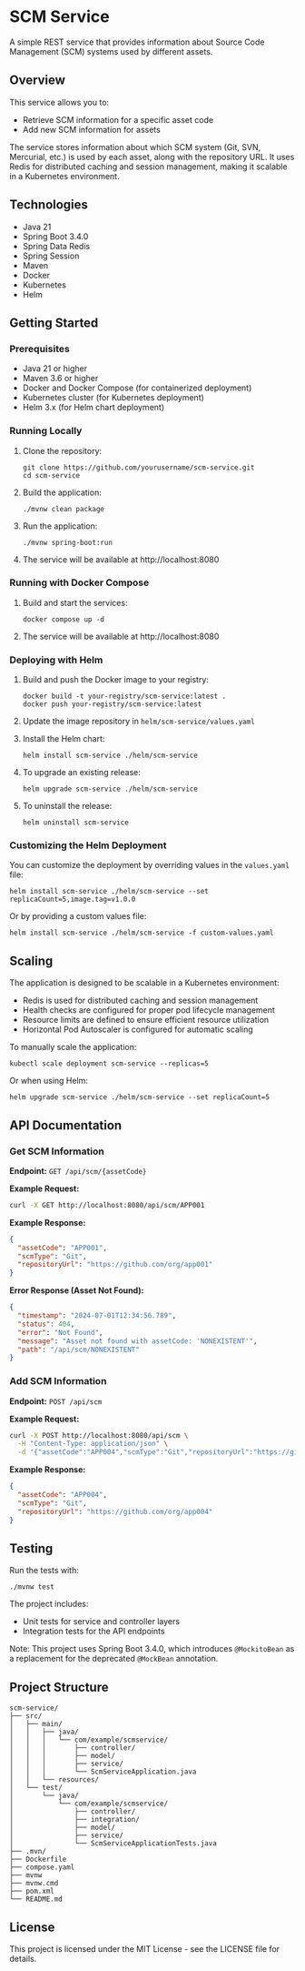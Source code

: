 # SCM Service

A simple REST service that provides information about Source Code Management (SCM) systems used by different assets.

## Overview

This service allows you to:
- Retrieve SCM information for a specific asset code
- Add new SCM information for assets

The service stores information about which SCM system (Git, SVN, Mercurial, etc.) is used by each asset, along with the repository URL. It uses Redis for distributed caching and session management, making it scalable in a Kubernetes environment.

## Technologies

- Java 21
- Spring Boot 3.4.0
- Spring Data Redis
- Spring Session
- Maven
- Docker
- Kubernetes
- Helm

## Getting Started

### Prerequisites

- Java 21 or higher
- Maven 3.6 or higher
- Docker and Docker Compose (for containerized deployment)
- Kubernetes cluster (for Kubernetes deployment)
- Helm 3.x (for Helm chart deployment)

### Running Locally

1. Clone the repository:
   ```
   git clone https://github.com/yourusername/scm-service.git
   cd scm-service
   ```

2. Build the application:
   ```
   ./mvnw clean package
   ```

3. Run the application:
   ```
   ./mvnw spring-boot:run
   ```

4. The service will be available at http://localhost:8080

### Running with Docker Compose

1. Build and start the services:
   ```
   docker compose up -d
   ```

2. The service will be available at http://localhost:8080

### Deploying with Helm

1. Build and push the Docker image to your registry:
   ```
   docker build -t your-registry/scm-service:latest .
   docker push your-registry/scm-service:latest
   ```

2. Update the image repository in `helm/scm-service/values.yaml`

3. Install the Helm chart:
   ```
   helm install scm-service ./helm/scm-service
   ```

4. To upgrade an existing release:
   ```
   helm upgrade scm-service ./helm/scm-service
   ```

5. To uninstall the release:
   ```
   helm uninstall scm-service
   ```

### Customizing the Helm Deployment

You can customize the deployment by overriding values in the `values.yaml` file:

```
helm install scm-service ./helm/scm-service --set replicaCount=5,image.tag=v1.0.0
```

Or by providing a custom values file:

```
helm install scm-service ./helm/scm-service -f custom-values.yaml
```

## Scaling

The application is designed to be scalable in a Kubernetes environment:

- Redis is used for distributed caching and session management
- Health checks are configured for proper pod lifecycle management
- Resource limits are defined to ensure efficient resource utilization
- Horizontal Pod Autoscaler is configured for automatic scaling

To manually scale the application:

```
kubectl scale deployment scm-service --replicas=5
```

Or when using Helm:

```
helm upgrade scm-service ./helm/scm-service --set replicaCount=5
```

## API Documentation

### Get SCM Information

**Endpoint:** `GET /api/scm/{assetCode}`

**Example Request:**
```bash
curl -X GET http://localhost:8080/api/scm/APP001
```

**Example Response:**
```json
{
  "assetCode": "APP001",
  "scmType": "Git",
  "repositoryUrl": "https://github.com/org/app001"
}
```

**Error Response (Asset Not Found):**
```json
{
  "timestamp": "2024-07-01T12:34:56.789",
  "status": 404,
  "error": "Not Found",
  "message": "Asset not found with assetCode: 'NONEXISTENT'",
  "path": "/api/scm/NONEXISTENT"
}
```

### Add SCM Information

**Endpoint:** `POST /api/scm`

**Example Request:**
```bash
curl -X POST http://localhost:8080/api/scm \
  -H "Content-Type: application/json" \
  -d '{"assetCode":"APP004","scmType":"Git","repositoryUrl":"https://github.com/org/app004"}'
```

**Example Response:**
```json
{
  "assetCode": "APP004",
  "scmType": "Git",
  "repositoryUrl": "https://github.com/org/app004"
}
```

## Testing

Run the tests with:
```
./mvnw test
```

The project includes:
- Unit tests for service and controller layers
- Integration tests for the API endpoints

Note: This project uses Spring Boot 3.4.0, which introduces `@MockitoBean` as a replacement for the deprecated `@MockBean` annotation.

## Project Structure

```
scm-service/
├── src/
│   ├── main/
│   │   ├── java/
│   │   │   └── com/example/scmservice/
│   │   │       ├── controller/
│   │   │       ├── model/
│   │   │       ├── service/
│   │   │       └── ScmServiceApplication.java
│   │   └── resources/
│   └── test/
│       └── java/
│           └── com/example/scmservice/
│               ├── controller/
│               ├── integration/
│               ├── model/
│               ├── service/
│               └── ScmServiceApplicationTests.java
├── .mvn/
├── Dockerfile
├── compose.yaml
├── mvnw
├── mvnw.cmd
├── pom.xml
└── README.md
```

## License

This project is licensed under the MIT License - see the LICENSE file for details.
